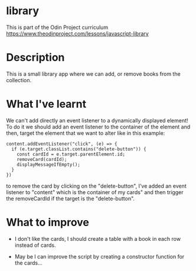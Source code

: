 # library

This is part of the Odin Project curriculum
https://www.theodinproject.com/lessons/javascript-library

# Description
This is a small library app where we can add, or remove books from the collection.

# What I've learnt

We can't add directly an event listener to a dynamically displayed element!
To do it we should add an event listener to the container of the element and then, target the element that we want to alter like in this example:
```
content.addEventListener("click", (e) => {
  if (e.target.classList.contains("delete-button")) {
    const cardId = e.target.parentElement.id;
    removeCard(cardId);
    displayMessageIfEmpty();
  }
})

```
to remove the card by clicking on the "delete-button", I've added an event listener to "content" which is the container of my cards" and then trigger the removeCardId if the target is the "delete-button".

# What to improve
- I don't like the cards, I should create a table with a book in each row instead of cards.

- May be I can improve the script by creating a constructor function for the cards...